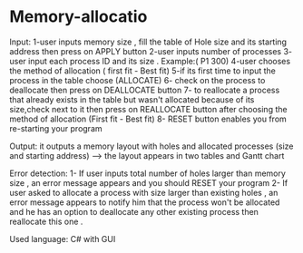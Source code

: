 # Memory-allocatio
Input:
1-user inputs memory size , fill the table of Hole size and its starting address then press on   APPLY button
2-user inputs number of processes
3- user input each process ID and its size . Example:( P1 300)
4-user chooses the method of allocation ( first fit - Best fit)
5-if its first time to input the process in the table choose (ALLOCATE) 
6- check on the process to deallocate then press on DEALLOCATE button
7- to reallocate a process that already exists in the table but wasn't allocated because of its size,check next to it then press on REALLOCATE  button  after choosing the method of allocation (First fit - Best fit)
8- RESET button enables you from re-starting your program 

Output:
it outputs a memory layout with holes and allocated processes (size and starting address)
--> the layout appears in two tables  and Gantt chart 

Error detection:
1- If user inputs total number of holes  larger than memory size , an error message appears and you should RESET your program
2- If user asked to allocate a process with size larger than existing holes , an error message appears to notify him that the process won't be allocated and he has an option to deallocate any other  existing process then reallocate this one .

Used language:
C# with GUI
